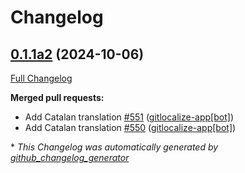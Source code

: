 # Changelog

## [0.1.1a2](https://github.com/OpenVoiceOS/ovos-core/tree/0.1.1a2) (2024-10-06)

[Full Changelog](https://github.com/OpenVoiceOS/ovos-core/compare/0.1.0...0.1.1a2)

**Merged pull requests:**

- Add Catalan translation [\#551](https://github.com/OpenVoiceOS/ovos-core/pull/551) ([gitlocalize-app[bot]](https://github.com/apps/gitlocalize-app))
- Add Catalan translation [\#550](https://github.com/OpenVoiceOS/ovos-core/pull/550) ([gitlocalize-app[bot]](https://github.com/apps/gitlocalize-app))



\* *This Changelog was automatically generated by [github_changelog_generator](https://github.com/github-changelog-generator/github-changelog-generator)*
